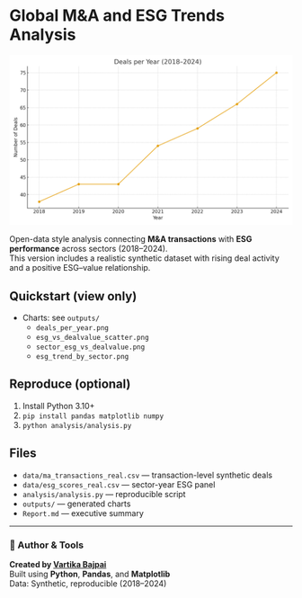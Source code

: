 # Global M&A and ESG Trends Analysis


![Deals per Year](deals_per_year.png)


Open-data style analysis connecting **M&A transactions** with **ESG performance** across sectors (2018–2024).  
This version includes a realistic synthetic dataset with rising deal activity and a positive ESG–value relationship.

## Quickstart (view only)
- Charts: see `outputs/`  
  - `deals_per_year.png`  
  - `esg_vs_dealvalue_scatter.png`  
  - `sector_esg_vs_dealvalue.png`  
  - `esg_trend_by_sector.png`

## Reproduce (optional)
1. Install Python 3.10+
2. `pip install pandas matplotlib numpy`
3. `python analysis/analysis.py`

## Files
- `data/ma_transactions_real.csv` — transaction-level synthetic deals
- `data/esg_scores_real.csv` — sector-year ESG panel
- `analysis/analysis.py` — reproducible script
- `outputs/` — generated charts
- `Report.md` — executive summary

- ---

### 🧭 Author & Tools
**Created by [Vartika Bajpai](https://github.com/vartikabajpai4-web)**  
Built using **Python**, **Pandas**, and **Matplotlib**  
Data: Synthetic, reproducible (2018–2024)
